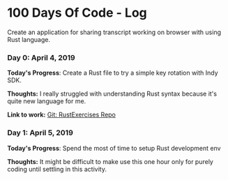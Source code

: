 # 100 Days Of Code - Log

Create an application for sharing transcript working on browser with using Rust language.

### Day 0: April 4, 2019

**Today's Progress**: Create a Rust file to try a simple key rotation with Indy SDK.

**Thoughts:** I really struggled with understanding Rust syntax because it's quite new language for me.

**Link to work:** [Git: RustExercises Repo](https://github.com/nekia/RustExercises/commit/56133344061f0c80da10e77d5cfbeff402d87470)

### Day 1: April 5, 2019

**Today's Progress**: Spend the most of time to setup Rust development env

**Thoughts:** It might be difficult to make use this one hour only for purely coding until settling in this activity.

